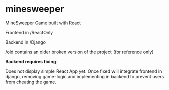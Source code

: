 # minesweeper
MineSweeper Game built with React

Frontend in /ReactOnly

Backend in /Django

/old contains an older broken version of the project (for reference only)

**Backend requires fixing**

Does not display simple React App yet. Once fixed will integrate frontend in django, removing game-logic and implementing in backend to prevent users from cheating the game.
